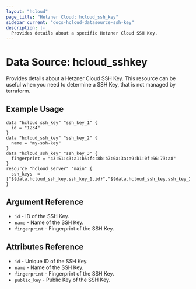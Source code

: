 ```yaml
---
layout: "hcloud"
page_title: "Hetzner Cloud: hcloud_ssh_key"
sidebar_current: "docs-hcloud-datasource-ssh-key"
description: |-
  Provides details about a specific Hetzner Cloud SSH Key.
---
```

# Data Source: hcloud_sshkey
Provides details about a Hetzner Cloud SSH Key.
This resource can be useful when you need to determine a SSH Key, that is not managed by terraform.
## Example Usage
```hcl
data "hcloud_ssh_key" "ssh_key_1" {
  id = "1234"
}
data "hcloud_ssh_key" "ssh_key_2" {
  name = "my-ssh-key"
}
data "hcloud_ssh_key" "ssh_key_3" {
  fingerprint = "43:51:43:a1:b5:fc:8b:b7:0a:3a:a9:b1:0f:66:73:a8"
}
resource "hcloud_server" "main" {
  ssh_keys  = ["${data.hcloud_ssh_key.ssh_key_1.id}","${data.hcloud_ssh_key.ssh_key_2.id}","${data.hcloud_ssh_key.ssh_key_3.id}"]
}
```
## Argument Reference
- `id` - ID of the SSH Key.
- `name` - Name of the SSH Key.
- `fingerprint` - Fingerprint of the SSH Key.
## Attributes Reference
- `id` - Unique ID of the SSH Key.
- `name` - Name of the SSH Key.
- `fingerprint` - Fingerprint of the SSH Key.
- `public_key` - Public Key of the SSH Key.